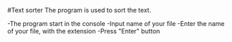 #Text sorter
The program is used to sort the text.

-The program start in the console
-Input name of your file 
-Enter the name of your file, with the extension
-Press "Enter" button



